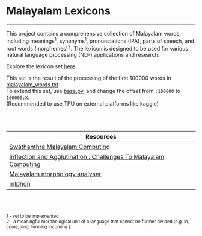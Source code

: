 # Malayalam Lexicons

---

This project contains a comprehensive collection of Malayalam words, including meanings<sup>1</sup>, synonyms<sup>1</sup>, pronunciations (IPA), parts of speech, and root words (morphemes)<sup>2</sup>. The lexicon is designed to be used for various natural language processing (NLP) applications and research.

Explore the lexicon set [here](https://malayalam-lexicons.streamlit.app).

This set is the result of the processing of the first 100000 words in [malayalam_words.txt](/malayalam_words.txt).  
To extend this set, use [base.py](/base.py), and change the offset from `:100000` to `100000:X`.  
(Recommended to use TPU on external platforms like kaggle)

<br>
<br>

| Resources                                                                                                                            |
| ------------------------------------------------------------------------------------------------------------------------------------ |
| [Swathanthra Malayalam Computing](https://smc.org.in/en/)                                                                            |
| [Inflection and Agglutination : Challenges To Malayalam Computing](https://thottingal.in/documents/MalayalamComputingChallenges.pdf) |
| [Malayalam morphology analyser](https://morph.smc.org.in)                                                                            |
| [mlphon](https://gitlab.com/smc/mlphon)                                                                                              |

<br>
<br>

<small> 1 - yet to be implemented </small>  
<small> 2 - a meaningful morphological unit of a language that cannot be further divided (e.g. in, come, -ing, forming incoming ). </small>
